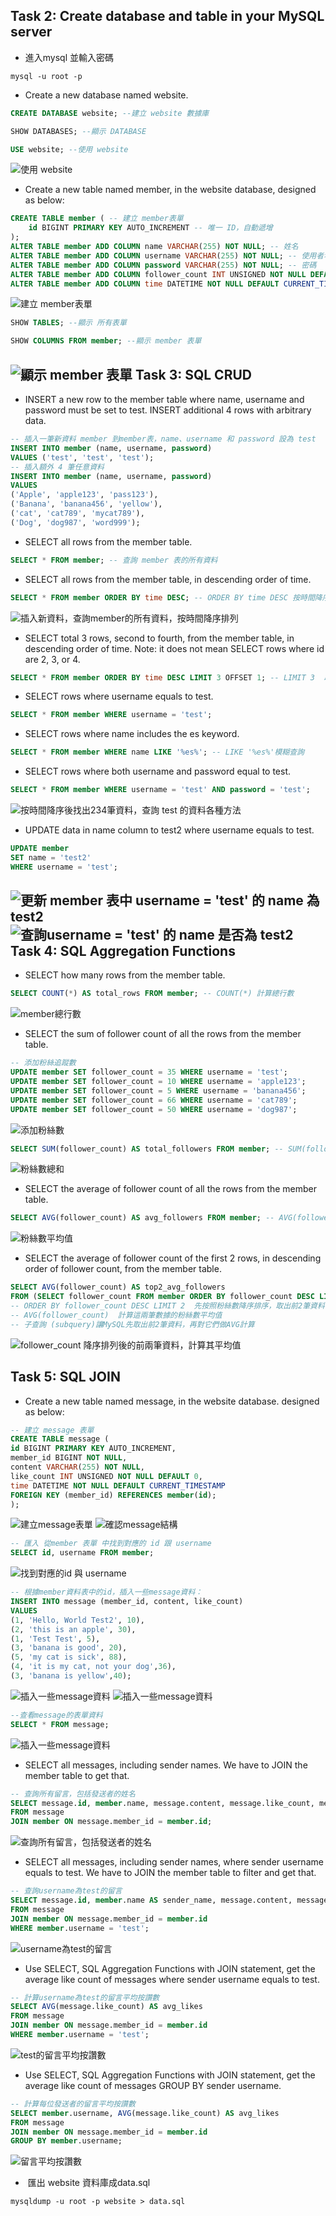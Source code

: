 Task 2: Create database and table in your MySQL server
---
- 進入mysql 並輸入密碼
```-zsh
mysql -u root -p 
```

- Create a new database named website. 
```sql
CREATE DATABASE website; --建立 website 數據庫
```

```sql
SHOW DATABASES; --顯示 DATABASE 
```

```sql
USE website; --使用 website
```

![使用 website](./img/task2/001.png)

- Create a new table named member, in the website database, designed as below:
```sql
CREATE TABLE member ( -- 建立 member表單
    id BIGINT PRIMARY KEY AUTO_INCREMENT -- 唯一 ID，自動遞增
);
ALTER TABLE member ADD COLUMN name VARCHAR(255) NOT NULL; -- 姓名
ALTER TABLE member ADD COLUMN username VARCHAR(255) NOT NULL; -- 使用者名稱
ALTER TABLE member ADD COLUMN password VARCHAR(255) NOT NULL; -- 密碼
ALTER TABLE member ADD COLUMN follower_count INT UNSIGNED NOT NULL DEFAULT 0; --  追蹤數 預設0，不允許負數
ALTER TABLE member ADD COLUMN time DATETIME NOT NULL DEFAULT CURRENT_TIMESTAMP; -- 註冊時間，預設當前時間
```

![建立 member表單](./img/task2/002.png)

```sql
SHOW TABLES; --顯示 所有表單
```

```sql
SHOW COLUMNS FROM member; --顯示 member 表單
```
![顯示 member 表單](./img/task2/003.png)
Task 3: SQL CRUD
---
- INSERT a new row to the member table where name, username and password must be set to test. INSERT additional 4 rows with arbitrary data.
```sql
-- 插入一筆新資料 member 到member表，name、username 和 password 設為 test
INSERT INTO member (name, username, password)
VALUES ('test', 'test', 'test');
-- 插入額外 4 筆任意資料
INSERT INTO member (name, username, password)
VALUES
('Apple', 'apple123', 'pass123'),
('Banana', 'banana456', 'yellow'),
('cat', 'cat789', 'mycat789'),
('Dog', 'dog987', 'word999');
```

- SELECT all rows from the member table.
```sql
SELECT * FROM member; -- 查詢 member 表的所有資料
```

- SELECT all rows from the member table, in descending order of time.
```sql
SELECT * FROM member ORDER BY time DESC; -- ORDER BY time DESC 按時間降序排列
```

![插入新資料，查詢member的所有資料，按時間降序排列](./img/task3/001.png)
- SELECT total 3 rows, second to fourth, from the member table, in descending order of time. Note: it does not mean SELECT rows where id are 2, 3, or 4.
```sql
SELECT * FROM member ORDER BY time DESC LIMIT 3 OFFSET 1; -- LIMIT 3  取出3筆資料，OFFSET 1 跳過第一筆資料
```

- SELECT rows where username equals to test.
```sql
SELECT * FROM member WHERE username = 'test';
```

- SELECT rows where name includes the es keyword.
```sql
SELECT * FROM member WHERE name LIKE '%es%'; -- LIKE '%es%'模糊查詢
```

- SELECT rows where both username and password equal to test.
```sql
SELECT * FROM member WHERE username = 'test' AND password = 'test';
```
![按時間降序後找出234筆資料，查詢 test 的資料各種方法](./img/task3/002.png)

- UPDATE data in name column to test2 where username equals to test.
```sql
UPDATE member
SET name = 'test2'
WHERE username = 'test';
```
![更新 member 表中 username = 'test' 的 name 為 test2](./img/task3/003.png)
![查詢username = 'test' 的 name 是否為 test2](./img/task3/004.png)
Task 4: SQL Aggregation Functions
---
- SELECT how many rows from the member table.
```sql
SELECT COUNT(*) AS total_rows FROM member; -- COUNT(*) 計算總行數
```
![member總行數](./img/task4/001.png)

- SELECT the sum of follower count of all the rows from the member table.
```sql
-- 添加粉絲追蹤數
UPDATE member SET follower_count = 35 WHERE username = 'test';
UPDATE member SET follower_count = 10 WHERE username = 'apple123';
UPDATE member SET follower_count = 5 WHERE username = 'banana456';
UPDATE member SET follower_count = 66 WHERE username = 'cat789';
UPDATE member SET follower_count = 50 WHERE username = 'dog987';
```
![添加粉絲數](./img/task4/002.png)

```sql
SELECT SUM(follower_count) AS total_followers FROM member; -- SUM(follower_count)計算所有會員的粉絲數總和
```
![粉絲數總和](./img/task4/003.png)

- SELECT the average of follower count of all the rows from the member table.
```sql
SELECT AVG(follower_count) AS avg_followers FROM member; -- AVG(follower_count) 計算所有會員粉絲數的平均值
```
![粉絲數平均值](./img/task4/004.png)

- SELECT the average of follower count of the first 2 rows, in descending order of follower count, from the member table.
```sql
SELECT AVG(follower_count) AS top2_avg_followers
FROM (SELECT follower_count FROM member ORDER BY follower_count DESC LIMIT 2) AS subquery; 
-- ORDER BY follower_count DESC LIMIT 2  先按照粉絲數降序排序，取出前2筆資料
-- AVG(follower_count)  計算這兩筆數據的粉絲數平均值
-- 子查詢 (subquery)讓MySQL先取出前2筆資料，再對它們做AVG計算
```

![follower_count 降序排列後的前兩筆資料，計算其平均值](./img/task4/005.png)

Task 5: SQL JOIN
---
- Create a new table named message, in the website database. designed as below:
```sql
-- 建立 message 表單
CREATE TABLE message (
id BIGINT PRIMARY KEY AUTO_INCREMENT,
member_id BIGINT NOT NULL,
content VARCHAR(255) NOT NULL,
like_count INT UNSIGNED NOT NULL DEFAULT 0,
time DATETIME NOT NULL DEFAULT CURRENT_TIMESTAMP
FOREIGN KEY (member_id) REFERENCES member(id);
); 
```
![建立message表單](./img/task5/001.png)
![確認message結構](./img/task5/002.png)

```sql
-- 匯入 從member 表單 中找到對應的 id 跟 username
SELECT id, username FROM member;
```
![找到對應的id 與 username](./img/task5/003.png)

```sql
-- 根據member資料表中的id，插入一些message資料：
INSERT INTO message (member_id, content, like_count)
VALUES
(1, 'Hello, World Test2', 10),
(2, 'this is an apple', 30),
(1, 'Test Test', 5),
(3, 'banana is good', 20),
(5, 'my cat is sick', 88),
(4, 'it is my cat, not your dog',36),
(3, 'banana is yellow',40);
```
![插入一些message資料](./img/task5/004.png)
![插入一些message資料](./img/task5/005.png)

```sql
--查看message的表單資料
SELECT * FROM message;
```
![插入一些message資料](./img/task5/006.png)

- SELECT all messages, including sender names. We have to JOIN the member table to get that.
```sql
-- 查詢所有留言，包括發送者的姓名
SELECT message.id, member.name, message.content, message.like_count, message.time
FROM message
JOIN member ON message.member_id = member.id;
```
![查詢所有留言，包括發送者的姓名](./img/task5/007.png)

- SELECT all messages, including sender names, where sender username equals to test. We have to JOIN the member table to filter and get that.
```sql
-- 查詢username為test的留言
SELECT message.id, member.name AS sender_name, message.content, message.like_count, message.time
FROM message
JOIN member ON message.member_id = member.id
WHERE member.username = 'test';
```
![username為test的留言](./img/task5/008.png)

- Use SELECT, SQL Aggregation Functions with JOIN statement, get the average like count of messages where sender username equals to test.
```sql
-- 計算username為test的留言平均按讚數
SELECT AVG(message.like_count) AS avg_likes
FROM message
JOIN member ON message.member_id = member.id
WHERE member.username = 'test';
```
![test的留言平均按讚數](./img/task5/009.png)

- Use SELECT, SQL Aggregation Functions with JOIN statement, get the average like count of messages GROUP BY sender username.
```sql
-- 計算每位發送者的留言平均按讚數
SELECT member.username, AVG(message.like_count) AS avg_likes
FROM message
JOIN member ON message.member_id = member.id
GROUP BY member.username;
```
![留言平均按讚數](./img/task5/10.png)

-  匯出 website 資料庫成data.sql
```-zsh
mysqldump -u root -p website > data.sql
```
